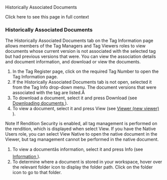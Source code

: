 Historically Associated Documents

Click here to see this page in full context

###  Historically Associated Documents

The Historically Associated Documents tab on the Tag Information page allows
members of the Tag Managers and Tag Viewers roles to view documents whose
current version is not associated with the selected tag but had previous
versions that were. You can view the association details and document
information, and download or view the documents.

  1. In the Tag Register page, click on the required Tag Number to open the Tag Information page. 
  2. If the Historically Associated Documents tab is not open, selected it from the Tag Info drop-down menu. The document versions that were associated with the tag are listed.Â 
  3. To download a document, select it and press Download (see [ Downloading documents ](../Documents/Downloading_documents.htm#h) ). 
  4. To view a document, select it and press View (see [ Viewer (new viewer) ](../Documents/Viewer_\(new_viewer\).htm#h) ). 

Note  If Rendition Security is enabled, all tag management is performed on the
rendition, which is displayed when select View. If you have the Native Users
role, you can select View Native to open the native document in the Viewer,
but tag management cannot be performed in the native document.

  1. To view a documentâs information, select it and press Info (see [ Information ](../Documents/Information.htm#h) ). 
  2. To determine where a document is stored in your workspace, hover over the relevant folder icon to display the folder path. Click on the folder icon to go to that folder. 

